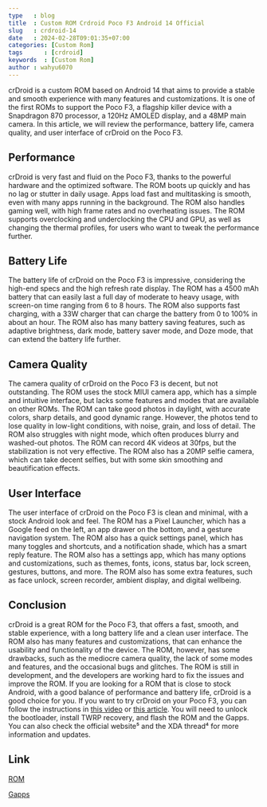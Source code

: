 ```yaml
---
type   : blog
title  : Custom ROM Crdroid Poco F3 Android 14 Official
slug   : crdroid-14
date   : 2024-02-28T09:01:35+07:00
categories: [Custom Rom]
tags      : [crdroid]
keywords  : [Custom Rom]
author : wahyu6070
---
```


crDroid is a custom ROM based on Android 14 that aims to provide a stable and smooth experience with many features and customizations. It is one of the first ROMs to support the Poco F3, a flagship killer device with a Snapdragon 870 processor, a 120Hz AMOLED display, and a 48MP main camera. In this article, we will review the performance, battery life, camera quality, and user interface of crDroid on the Poco F3.

## Performance

crDroid is very fast and fluid on the Poco F3, thanks to the powerful hardware and the optimized software. The ROM boots up quickly and has no lag or stutter in daily usage. Apps load fast and multitasking is smooth, even with many apps running in the background. The ROM also handles gaming well, with high frame rates and no overheating issues. The ROM supports overclocking and underclocking the CPU and GPU, as well as changing the thermal profiles, for users who want to tweak the performance further.

## Battery Life

The battery life of crDroid on the Poco F3 is impressive, considering the high-end specs and the high refresh rate display. The ROM has a 4500 mAh battery that can easily last a full day of moderate to heavy usage, with screen-on time ranging from 6 to 8 hours. The ROM also supports fast charging, with a 33W charger that can charge the battery from 0 to 100% in about an hour. The ROM also has many battery saving features, such as adaptive brightness, dark mode, battery saver mode, and Doze mode, that can extend the battery life further.

## Camera Quality

The camera quality of crDroid on the Poco F3 is decent, but not outstanding. The ROM uses the stock MIUI camera app, which has a simple and intuitive interface, but lacks some features and modes that are available on other ROMs. The ROM can take good photos in daylight, with accurate colors, sharp details, and good dynamic range. However, the photos tend to lose quality in low-light conditions, with noise, grain, and loss of detail. The ROM also struggles with night mode, which often produces blurry and washed-out photos. The ROM can record 4K videos at 30fps, but the stabilization is not very effective. The ROM also has a 20MP selfie camera, which can take decent selfies, but with some skin smoothing and beautification effects.

## User Interface

The user interface of crDroid on the Poco F3 is clean and minimal, with a stock Android look and feel. The ROM has a Pixel Launcher, which has a Google feed on the left, an app drawer on the bottom, and a gesture navigation system. The ROM also has a quick settings panel, which has many toggles and shortcuts, and a notification shade, which has a smart reply feature. The ROM also has a settings app, which has many options and customizations, such as themes, fonts, icons, status bar, lock screen, gestures, buttons, and more. The ROM also has some extra features, such as face unlock, screen recorder, ambient display, and digital wellbeing.

## Conclusion

crDroid is a great ROM for the Poco F3, that offers a fast, smooth, and stable experience, with a long battery life and a clean user interface. The ROM also has many features and customizations, that can enhance the usability and functionality of the device. The ROM, however, has some drawbacks, such as the mediocre camera quality, the lack of some modes and features, and the occasional bugs and glitches. The ROM is still in development, and the developers are working hard to fix the issues and improve the ROM. If you are looking for a ROM that is close to stock Android, with a good balance of performance and battery life, crDroid is a good choice for you. If you want to try crDroid on your Poco F3, you can follow the instructions in [this video](^3^) or [this article](^6^). You will need to unlock the bootloader, install TWRP recovery, and flash the ROM and the Gapps. You can also check the official website⁵ and the XDA thread⁴ for more information and updates.


## Link

[ROM](https://crdroid.net/alioth/10)

[Gapps](https://litegapps.github.io)
